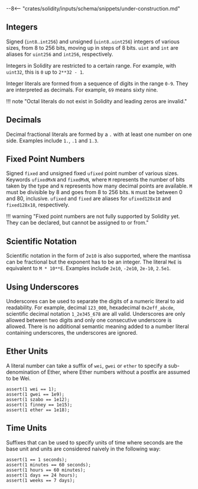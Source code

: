--8<-- "crates/solidity/inputs/schema/snippets/under-construction.md"

## Integers

Signed (`int8`..`int256`) and unsigned (`uint8`..`uint256`) integers of various sizes, from 8 to 256 bits,
moving up in steps of 8 bits. `uint` and `int` are aliases for `uint256` and `int256`, respectively.

Integers in Solidity are restricted to a certain range. For example, with `uint32`, this is `0` up to `2**32 - 1`.

Integer literals are formed from a sequence of digits in the range `0-9`. They are interpreted as decimals.
For example, `69` means sixty nine.

!!! note "Octal literals do not exist in Solidity and leading zeros are invalid."

## Decimals

Decimal fractional literals are formed by a `.` with at least one number on one side. Examples include `1.`, `.1` and `1.3`.

## Fixed Point Numbers

Signed `fixed` and unsigned fixed `ufixed` point number of various sizes. Keywords `ufixedMxN` and `fixedMxN`, where `M` represents the number of bits taken by the type and `N` represents how many decimal points are available. `M` must be divisible by 8 and goes from 8 to 256 bits. `N` must be between 0 and 80, inclusive. `ufixed` and `fixed` are aliases for `ufixed128x18` and `fixed128x18`, respectively.

!!! warning "Fixed point numbers are not fully supported by Solidity yet. They can be declared, but cannot be assigned to or from."

## Scientific Notation

Scientific notation in the form of `2e10` is also supported, where the mantissa can be fractional but the exponent has to be an integer.
The literal `MeE` is equivalent to `M * 10**E`. Examples include `2e10`, `-2e10`, `2e-10`, `2.5e1`.

## Using Underscores

Underscores can be used to separate the digits of a numeric literal to aid readability.
For example, decimal `123_000`, hexadecimal `0x2eff_abcde`, scientific decimal notation `1_2e345_678` are all valid.
Underscores are only allowed between two digits and only one consecutive underscore is allowed.
There is no additional semantic meaning added to a number literal containing underscores, the underscores are ignored.

## Ether Units

A literal number can take a suffix of `wei`, `gwei` or `ether` to specify a sub-denomination of Ether, where Ether numbers without a postfix are assumed to be Wei.

```solidity
assert(1 wei == 1);
assert(1 gwei == 1e9);
assert(1 szabo == 1e12);
assert(1 finney == 1e15);
assert(1 ether == 1e18);
```

## Time Units

Suffixes that can be used to specify units of time where seconds are the base unit and units are considered naively in the following way:

```solidity
assert(1 == 1 seconds);
assert(1 minutes == 60 seconds);
assert(1 hours == 60 minutes);
assert(1 days == 24 hours);
assert(1 weeks == 7 days);
```

